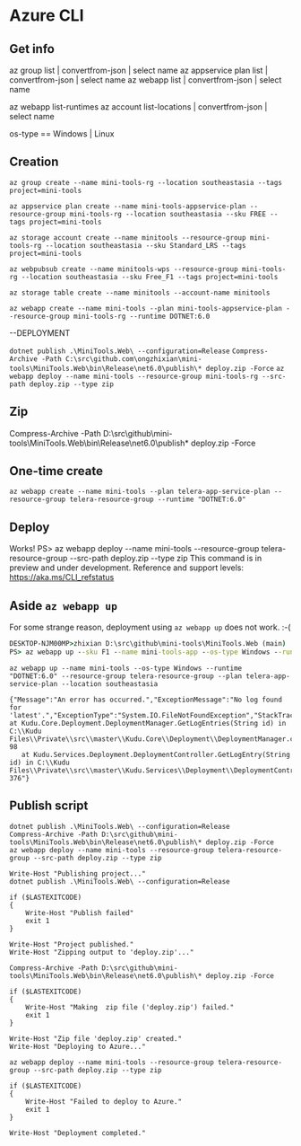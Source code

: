 # Azure CLI

## Get info

az group list | convertfrom-json | select name
az appservice plan list | convertfrom-json | select name
az webapp list | convertfrom-json | select name

az webapp list-runtimes 
az account list-locations | convertfrom-json | select name

os-type == Windows | Linux


## Creation

`az group create --name mini-tools-rg --location southeastasia --tags project=mini-tools`

`az appservice plan create --name mini-tools-appservice-plan --resource-group mini-tools-rg --location southeastasia --sku FREE --tags project=mini-tools`

`az storage account create --name minitools --resource-group mini-tools-rg --location southeastasia --sku Standard_LRS --tags project=mini-tools`

`az webpubsub create --name minitools-wps --resource-group mini-tools-rg --location southeastasia --sku Free_F1 --tags project=mini-tools`

`az storage table create --name minitools --account-name minitools`

`az webapp create --name mini-tools --plan mini-tools-appservice-plan --resource-group mini-tools-rg --runtime DOTNET:6.0`



--DEPLOYMENT

`dotnet publish .\MiniTools.Web\ --configuration=Release`
`Compress-Archive -Path C:\src\github.com\ongzhixian\mini-tools\MiniTools.Web\bin\Release\net6.0\publish\* deploy.zip -Force`
`az webapp deploy --name mini-tools --resource-group mini-tools-rg --src-path deploy.zip --type zip`


## Zip

Compress-Archive -Path D:\src\github\mini-tools\MiniTools.Web\bin\Release\net6.0\publish\* deploy.zip -Force

## One-time create

`az webapp create --name mini-tools --plan telera-app-service-plan --resource-group telera-resource-group --runtime "DOTNET:6.0"`

## Deploy


Works!
PS> az webapp deploy --name mini-tools --resource-group telera-resource-group --src-path deploy.zip --type zip
This command is in preview and under development. Reference and support levels: https://aka.ms/CLI_refstatus


## Aside `az webapp up`

For some strange reason, deployment using `az webapp up` does not work. :-(

```cmd
DESKTOP-NJM00MP>zhixian D:\src\github\mini-tools\MiniTools.Web (main)
PS> az webapp up --sku F1 --name mini-tools-app --os-type Windows --runtime "DOTNET:6.0" --resource-group telera-resource-group --plan telera-app-service-plan --location southeastasia
```

`az webapp up --name mini-tools --os-type Windows --runtime "DOTNET:6.0" --resource-group telera-resource-group --plan telera-app-service-plan --location southeastasia`

```
{"Message":"An error has occurred.","ExceptionMessage":"No log found for 'latest'.","ExceptionType":"System.IO.FileNotFoundException","StackTrace":"   at Kudu.Core.Deployment.DeploymentManager.GetLogEntries(String id) in C:\\Kudu Files\\Private\\src\\master\\Kudu.Core\\Deployment\\DeploymentManager.cs:line 98
   at Kudu.Services.Deployment.DeploymentController.GetLogEntry(String id) in C:\\Kudu Files\\Private\\src\\master\\Kudu.Services\\Deployment\\DeploymentController.cs:line 376"}
```


## Publish script
```
dotnet publish .\MiniTools.Web\ --configuration=Release
Compress-Archive -Path D:\src\github\mini-tools\MiniTools.Web\bin\Release\net6.0\publish\* deploy.zip -Force
az webapp deploy --name mini-tools --resource-group telera-resource-group --src-path deploy.zip --type zip
```

```
Write-Host "Publishing project..."
dotnet publish .\MiniTools.Web\ --configuration=Release

if ($LASTEXITCODE)
{
    Write-Host "Publish failed"
    exit 1
}

Write-Host "Project published."
Write-Host "Zipping output to 'deploy.zip'..."

Compress-Archive -Path D:\src\github\mini-tools\MiniTools.Web\bin\Release\net6.0\publish\* deploy.zip -Force

if ($LASTEXITCODE)
{
    Write-Host "Making  zip file ('deploy.zip') failed."
    exit 1
}

Write-Host "Zip file 'deploy.zip' created."
Write-Host "Deploying to Azure..."

az webapp deploy --name mini-tools --resource-group telera-resource-group --src-path deploy.zip --type zip

if ($LASTEXITCODE)
{
    Write-Host "Failed to deploy to Azure."
    exit 1
}

Write-Host "Deployment completed."
```